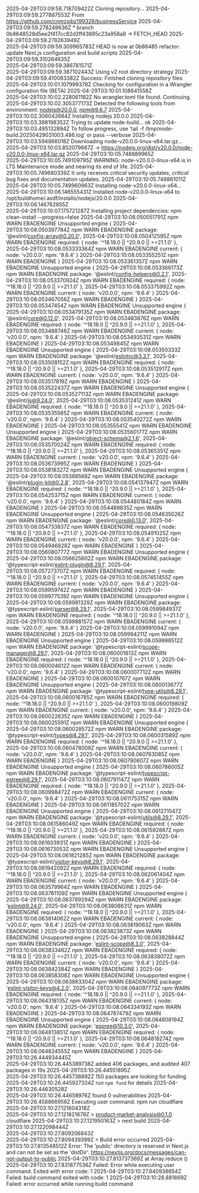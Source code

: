 2025-04-29T03:09:58.718709422Z	Cloning repository...
2025-04-29T03:09:59.277887553Z	From https://github.com/cnmzsjbz199328/businessService
2025-04-29T03:09:59.278249636Z	 * branch            0b8648528d5ee2f417cc82d2ff43895c23a958a9 -> FETCH_HEAD
2025-04-29T03:09:59.278263949Z	
2025-04-29T03:09:59.309965783Z	HEAD is now at 0b86485 refactor: update Next.js configuration and build scripts
2025-04-29T03:09:59.310264635Z	
2025-04-29T03:09:59.386781571Z	
2025-04-29T03:09:59.387102443Z	Using v2 root directory strategy
2025-04-29T03:09:59.410083382Z	Success: Finished cloning repository files
2025-04-29T03:10:01.107999378Z	Checking for configuration in a Wrangler configuration file (BETA)
2025-04-29T03:10:01.108641558Z	
2025-04-29T03:10:02.228061182Z	No wrangler.toml file found. Continuing.
2025-04-29T03:10:02.305377173Z	Detected the following tools from environment: nodejs@20.0.0, npm@9.6.7
2025-04-29T03:10:02.306042684Z	Installing nodejs 20.0.0
2025-04-29T03:10:03.398198352Z	Trying to update node-build... ok
2025-04-29T03:10:03.495132894Z	To follow progress, use 'tail -f /tmp/node-build.20250429031003.486.log' or pass --verbose
2025-04-29T03:10:03.594866018Z	Downloading node-v20.0.0-linux-x64.tar.gz...
2025-04-29T03:10:03.852079667Z	-> https://nodejs.org/dist/v20.0.0/node-v20.0.0-linux-x64.tar.gz
2025-04-29T03:10:05.748889965Z	
2025-04-29T03:10:05.749109795Z	WARNING: node-v20.0.0-linux-x64 is in LTS Maintenance mode and nearing its end of life.
2025-04-29T03:10:05.749680339Z	It only receives *critical* security updates, *critical* bug fixes and documentation updates.
2025-04-29T03:10:05.749861011Z	
2025-04-29T03:10:05.749960963Z	Installing node-v20.0.0-linux-x64...
2025-04-29T03:10:06.146555431Z	Installed node-v20.0.0-linux-x64 to /opt/buildhome/.asdf/installs/nodejs/20.0.0
2025-04-29T03:10:06.146762855Z	
2025-04-29T03:10:07.175721287Z	Installing project dependencies: npm clean-install --progress=false
2025-04-29T03:10:08.050051791Z	npm WARN EBADENGINE Unsupported engine {
2025-04-29T03:10:08.050397784Z	npm WARN EBADENGINE   package: '@eslint/config-array@0.20.0',
2025-04-29T03:10:08.050412595Z	npm WARN EBADENGINE   required: { node: '^18.18.0 || ^20.9.0 || >=21.1.0' },
2025-04-29T03:10:08.053333364Z	npm WARN EBADENGINE   current: { node: 'v20.0.0', npm: '9.6.4' }
2025-04-29T03:10:08.053355251Z	npm WARN EBADENGINE }
2025-04-29T03:10:08.053361357Z	npm WARN EBADENGINE Unsupported engine {
2025-04-29T03:10:08.053366173Z	npm WARN EBADENGINE   package: '@eslint/config-helpers@0.2.1',
2025-04-29T03:10:08.053370924Z	npm WARN EBADENGINE   required: { node: '^18.18.0 || ^20.9.0 || >=21.1.0' },
2025-04-29T03:10:08.053375992Z	npm WARN EBADENGINE   current: { node: 'v20.0.0', npm: '9.6.4' }
2025-04-29T03:10:08.053467056Z	npm WARN EBADENGINE }
2025-04-29T03:10:08.05347454Z	npm WARN EBADENGINE Unsupported engine {
2025-04-29T03:10:08.053479135Z	npm WARN EBADENGINE   package: '@eslint/core@0.12.0',
2025-04-29T03:10:08.053483876Z	npm WARN EBADENGINE   required: { node: '^18.18.0 || ^20.9.0 || >=21.1.0' },
2025-04-29T03:10:08.053488748Z	npm WARN EBADENGINE   current: { node: 'v20.0.0', npm: '9.6.4' }
2025-04-29T03:10:08.053493531Z	npm WARN EBADENGINE }
2025-04-29T03:10:08.05349845Z	npm WARN EBADENGINE Unsupported engine {
2025-04-29T03:10:08.05350333Z	npm WARN EBADENGINE   package: '@eslint/eslintrc@3.3.1',
2025-04-29T03:10:08.053508152Z	npm WARN EBADENGINE   required: { node: '^18.18.0 || ^20.9.0 || >=21.1.0' },
2025-04-29T03:10:08.053512917Z	npm WARN EBADENGINE   current: { node: 'v20.0.0', npm: '9.6.4' }
2025-04-29T03:10:08.053517819Z	npm WARN EBADENGINE }
2025-04-29T03:10:08.053522437Z	npm WARN EBADENGINE Unsupported engine {
2025-04-29T03:10:08.053527113Z	npm WARN EBADENGINE   package: '@eslint/js@9.24.0',
2025-04-29T03:10:08.053531241Z	npm WARN EBADENGINE   required: { node: '^18.18.0 || ^20.9.0 || >=21.1.0' },
2025-04-29T03:10:08.053535585Z	npm WARN EBADENGINE   current: { node: 'v20.0.0', npm: '9.6.4' }
2025-04-29T03:10:08.053540272Z	npm WARN EBADENGINE }
2025-04-29T03:10:08.05355541Z	npm WARN EBADENGINE Unsupported engine {
2025-04-29T03:10:08.053560177Z	npm WARN EBADENGINE   package: '@eslint/object-schema@2.1.6',
2025-04-29T03:10:08.053570024Z	npm WARN EBADENGINE   required: { node: '^18.18.0 || ^20.9.0 || >=21.1.0' },
2025-04-29T03:10:08.05365351Z	npm WARN EBADENGINE   current: { node: 'v20.0.0', npm: '9.6.4' }
2025-04-29T03:10:08.053673995Z	npm WARN EBADENGINE }
2025-04-29T03:10:08.053818327Z	npm WARN EBADENGINE Unsupported engine {
2025-04-29T03:10:08.05388568Z	npm WARN EBADENGINE   package: '@eslint/plugin-kit@0.2.8',
2025-04-29T03:10:08.054137947Z	npm WARN EBADENGINE   required: { node: '^18.18.0 || ^20.9.0 || >=21.1.0' },
2025-04-29T03:10:08.054253715Z	npm WARN EBADENGINE   current: { node: 'v20.0.0', npm: '9.6.4' }
2025-04-29T03:10:08.054480184Z	npm WARN EBADENGINE }
2025-04-29T03:10:08.054489835Z	npm WARN EBADENGINE Unsupported engine {
2025-04-29T03:10:08.054635026Z	npm WARN EBADENGINE   package: '@eslint/core@0.13.0',
2025-04-29T03:10:08.054733837Z	npm WARN EBADENGINE   required: { node: '^18.18.0 || ^20.9.0 || >=21.1.0' },
2025-04-29T03:10:08.05491025Z	npm WARN EBADENGINE   current: { node: 'v20.0.0', npm: '9.6.4' }
2025-04-29T03:10:08.054946828Z	npm WARN EBADENGINE }
2025-04-29T03:10:08.056080777Z	npm WARN EBADENGINE Unsupported engine {
2025-04-29T03:10:08.056625602Z	npm WARN EBADENGINE   package: '@typescript-eslint/eslint-plugin@8.29.1',
2025-04-29T03:10:08.057273707Z	npm WARN EBADENGINE   required: { node: '^18.18.0 || ^20.9.0 || >=21.1.0' },
2025-04-29T03:10:08.057451455Z	npm WARN EBADENGINE   current: { node: 'v20.0.0', npm: '9.6.4' }
2025-04-29T03:10:08.059959742Z	npm WARN EBADENGINE }
2025-04-29T03:10:08.059977539Z	npm WARN EBADENGINE Unsupported engine {
2025-04-29T03:10:08.059981329Z	npm WARN EBADENGINE   package: '@typescript-eslint/parser@8.29.1',
2025-04-29T03:10:08.059984937Z	npm WARN EBADENGINE   required: { node: '^18.18.0 || ^20.9.0 || >=21.1.0' },
2025-04-29T03:10:08.059988157Z	npm WARN EBADENGINE   current: { node: 'v20.0.0', npm: '9.6.4' }
2025-04-29T03:10:08.059991094Z	npm WARN EBADENGINE }
2025-04-29T03:10:08.059994211Z	npm WARN EBADENGINE Unsupported engine {
2025-04-29T03:10:08.059998512Z	npm WARN EBADENGINE   package: '@typescript-eslint/scope-manager@8.29.1',
2025-04-29T03:10:08.060001613Z	npm WARN EBADENGINE   required: { node: '^18.18.0 || ^20.9.0 || >=21.1.0' },
2025-04-29T03:10:08.060004612Z	npm WARN EBADENGINE   current: { node: 'v20.0.0', npm: '9.6.4' }
2025-04-29T03:10:08.060007712Z	npm WARN EBADENGINE }
2025-04-29T03:10:08.060010767Z	npm WARN EBADENGINE Unsupported engine {
2025-04-29T03:10:08.060013677Z	npm WARN EBADENGINE   package: '@typescript-eslint/type-utils@8.29.1',
2025-04-29T03:10:08.060016785Z	npm WARN EBADENGINE   required: { node: '^18.18.0 || ^20.9.0 || >=21.1.0' },
2025-04-29T03:10:08.060019809Z	npm WARN EBADENGINE   current: { node: 'v20.0.0', npm: '9.6.4' }
2025-04-29T03:10:08.060022635Z	npm WARN EBADENGINE }
2025-04-29T03:10:08.060025591Z	npm WARN EBADENGINE Unsupported engine {
2025-04-29T03:10:08.060028572Z	npm WARN EBADENGINE   package: '@typescript-eslint/types@8.29.1',
2025-04-29T03:10:08.060031589Z	npm WARN EBADENGINE   required: { node: '^18.18.0 || ^20.9.0 || >=21.1.0' },
2025-04-29T03:10:08.060478008Z	npm WARN EBADENGINE   current: { node: 'v20.0.0', npm: '9.6.4' }
2025-04-29T03:10:08.060763085Z	npm WARN EBADENGINE }
2025-04-29T03:10:08.060780607Z	npm WARN EBADENGINE Unsupported engine {
2025-04-29T03:10:08.060786005Z	npm WARN EBADENGINE   package: '@typescript-eslint/typescript-estree@8.29.1',
2025-04-29T03:10:08.060791147Z	npm WARN EBADENGINE   required: { node: '^18.18.0 || ^20.9.0 || >=21.1.0' },
2025-04-29T03:10:08.060998472Z	npm WARN EBADENGINE   current: { node: 'v20.0.0', npm: '9.6.4' }
2025-04-29T03:10:08.061175315Z	npm WARN EBADENGINE }
2025-04-29T03:10:08.061185702Z	npm WARN EBADENGINE Unsupported engine {
2025-04-29T03:10:08.061271547Z	npm WARN EBADENGINE   package: '@typescript-eslint/utils@8.29.1',
2025-04-29T03:10:08.061586049Z	npm WARN EBADENGINE   required: { node: '^18.18.0 || ^20.9.0 || >=21.1.0' },
2025-04-29T03:10:08.061592867Z	npm WARN EBADENGINE   current: { node: 'v20.0.0', npm: '9.6.4' }
2025-04-29T03:10:08.061603931Z	npm WARN EBADENGINE }
2025-04-29T03:10:08.061673053Z	npm WARN EBADENGINE Unsupported engine {
2025-04-29T03:10:08.061821285Z	npm WARN EBADENGINE   package: '@typescript-eslint/visitor-keys@8.29.1',
2025-04-29T03:10:08.061942092Z	npm WARN EBADENGINE   required: { node: '^18.18.0 || ^20.9.0 || >=21.1.0' },
2025-04-29T03:10:08.062061404Z	npm WARN EBADENGINE   current: { node: 'v20.0.0', npm: '9.6.4' }
2025-04-29T03:10:08.063579964Z	npm WARN EBADENGINE }
2025-04-29T03:10:08.063781109Z	npm WARN EBADENGINE Unsupported engine {
2025-04-29T03:10:08.063789294Z	npm WARN EBADENGINE   package: 'eslint@9.24.0',
2025-04-29T03:10:08.063808631Z	npm WARN EBADENGINE   required: { node: '^18.18.0 || ^20.9.0 || >=21.1.0' },
2025-04-29T03:10:08.063814062Z	npm WARN EBADENGINE   current: { node: 'v20.0.0', npm: '9.6.4' }
2025-04-29T03:10:08.063819063Z	npm WARN EBADENGINE }
2025-04-29T03:10:08.063823873Z	npm WARN EBADENGINE Unsupported engine {
2025-04-29T03:10:08.063828844Z	npm WARN EBADENGINE   package: 'eslint-scope@8.3.0',
2025-04-29T03:10:08.063833462Z	npm WARN EBADENGINE   required: { node: '^18.18.0 || ^20.9.0 || >=21.1.0' },
2025-04-29T03:10:08.063838072Z	npm WARN EBADENGINE   current: { node: 'v20.0.0', npm: '9.6.4' }
2025-04-29T03:10:08.063842384Z	npm WARN EBADENGINE }
2025-04-29T03:10:08.063858308Z	npm WARN EBADENGINE Unsupported engine {
2025-04-29T03:10:08.063863304Z	npm WARN EBADENGINE   package: 'eslint-visitor-keys@4.2.0',
2025-04-29T03:10:08.064097773Z	npm WARN EBADENGINE   required: { node: '^18.18.0 || ^20.9.0 || >=21.1.0' },
2025-04-29T03:10:08.064318135Z	npm WARN EBADENGINE   current: { node: 'v20.0.0', npm: '9.6.4' }
2025-04-29T03:10:08.064334193Z	npm WARN EBADENGINE }
2025-04-29T03:10:08.064787479Z	npm WARN EBADENGINE Unsupported engine {
2025-04-29T03:10:08.064808194Z	npm WARN EBADENGINE   package: 'espree@10.3.0',
2025-04-29T03:10:08.064813851Z	npm WARN EBADENGINE   required: { node: '^18.18.0 || ^20.9.0 || >=21.1.0' },
2025-04-29T03:10:08.064818274Z	npm WARN EBADENGINE   current: { node: 'v20.0.0', npm: '9.6.4' }
2025-04-29T03:10:08.064824555Z	npm WARN EBADENGINE }
2025-04-29T03:10:26.444934445Z	
2025-04-29T03:10:26.445389738Z	added 406 packages, and audited 407 packages in 19s
2025-04-29T03:10:26.44551895Z	
2025-04-29T03:10:26.445738892Z	150 packages are looking for funding
2025-04-29T03:10:26.445927334Z	  run `npm fund` for details
2025-04-29T03:10:26.44630528Z	
2025-04-29T03:10:26.44658976Z	found 0 vulnerabilities
2025-04-29T03:10:26.458866956Z	Executing user command: npm run cloudflare
2025-04-29T03:10:27.121604318Z	
2025-04-29T03:10:27.121821679Z	> product-market-analysis@0.1.0 cloudflare
2025-04-29T03:10:27.121950163Z	> next build
2025-04-29T03:10:27.122098444Z	
2025-04-29T03:10:27.809206843Z	
2025-04-29T03:10:27.809439399Z	> Build error occurred
2025-04-29T03:10:27.813548512Z	Error: The 'public' directory is reserved in Next.js and can not be set as the 'distDir'. https://nextjs.org/docs/messages/can-not-output-to-public
2025-04-29T03:10:27.813737369Z	    at Array.reduce (<anonymous>)
2025-04-29T03:10:27.831877536Z	Failed: Error while executing user command. Exited with error code: 1
2025-04-29T03:10:27.840938654Z	Failed: build command exited with code: 1
2025-04-29T03:10:28.881669Z	Failed: error occurred while running build command